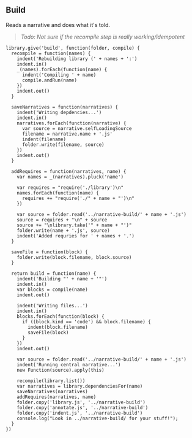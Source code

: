 Build
-----

Reads a narrative and does what it's told.

> *Todo: Not sure if the recompile step is really working/idempotent*

    library.give('build', function(folder, compile) {
      recompile = function(names) {
        indent('Rebuilding library (' + names + ':')
        indent.in()
        _(names).forEach(function(name) {
          indent('Compiling ' + name)
          compile.andRun(name)
        })
        indent.out()
      }

      saveNarratives = function(narratives) { 
        indent('Writing depdencies...')
        indent.in()
        narratives.forEach(function(narrative) {
          var source = narrative.selfLoadingSource
          filename = narrative.name + '.js'
          indent(filename)
          folder.write(filename, source)
        })
        indent.out()
      }

      addRequires = function(narratives, name) {
        var names = _(narratives).pluck('name')

        var requires = "require('./library')\n"
        names.forEach(function(name) {
          requires += "require('./" + name + "')\n"
        })

        var source = folder.read('../narrative-build/' + name + '.js')
        source = requires + "\n" + source
        source += "\nlibrary.take('" + name + "')"
        folder.write(name + '.js', source)
        indent('Added requries for ' + names + '.')
      }

      saveFile = function(block) {
        folder.write(block.filename, block.source)
      }

      return build = function(name) {
        indent('Building "' + name + '"')
        indent.in()
        var blocks = compile(name)
        indent.out()

        indent('Writing files...')
        indent.in()
        blocks.forEach(function(block) {
          if ((block.kind == 'code') && block.filename) {
            indent(block.filename)
            saveFile(block)
          }
        })
        indent.out()

        var source = folder.read('../narrative-build/' + name + '.js')
        indent('Running central narrative...')
        new Function(source).apply(this)

        recompile(library.list())
        var narratives = library.dependenciesFor(name)
        saveNarratives(narratives)
        addRequires(narratives, name)
        folder.copy('library.js', '../narrative-build')
        folder.copy('annotate.js', '../narrative-build')
        folder.copy('indent.js', '../narrative-build')
        console.log("Look in ../narrative-build/ for your stuff!");
      }  
    })